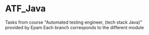 # ATF_Java
Tasks from course "Automated testing engineer, (tech stack Java)" provided by Epam 
Each branch corresponds to the different module 

